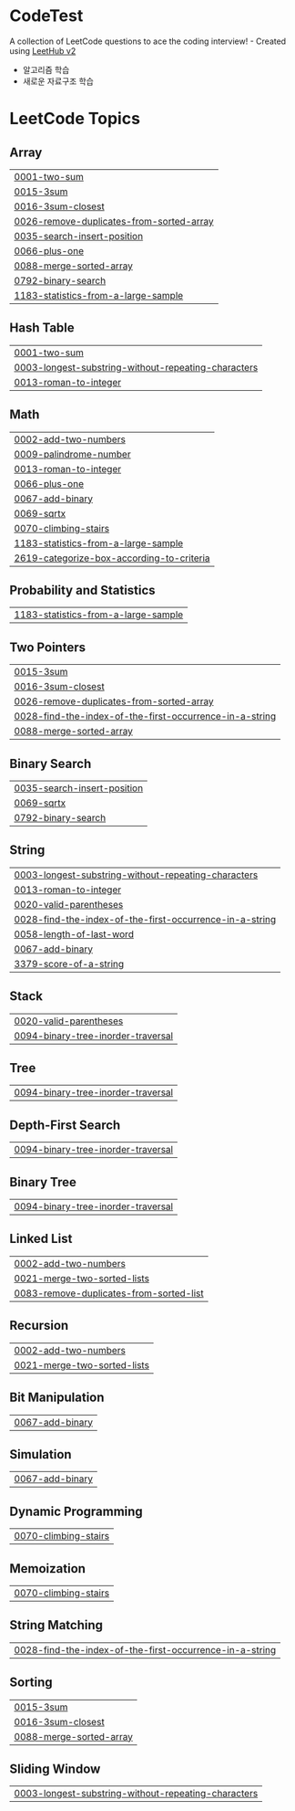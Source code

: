 # CodeTest
A collection of LeetCode questions to ace the coding interview! - Created using [LeetHub v2](https://github.com/arunbhardwaj/LeetHub-2.0)

- 알고리즘 학습
- 새로운 자료구조 학습

<!---LeetCode Topics Start-->
# LeetCode Topics
## Array
|  |
| ------- |
| [0001-two-sum](https://github.com/jin9551/CodeTest/tree/master/0001-two-sum) |
| [0015-3sum](https://github.com/jin9551/CodeTest/tree/master/0015-3sum) |
| [0016-3sum-closest](https://github.com/jin9551/CodeTest/tree/master/0016-3sum-closest) |
| [0026-remove-duplicates-from-sorted-array](https://github.com/jin9551/CodeTest/tree/master/0026-remove-duplicates-from-sorted-array) |
| [0035-search-insert-position](https://github.com/jin9551/CodeTest/tree/master/0035-search-insert-position) |
| [0066-plus-one](https://github.com/jin9551/CodeTest/tree/master/0066-plus-one) |
| [0088-merge-sorted-array](https://github.com/jin9551/CodeTest/tree/master/0088-merge-sorted-array) |
| [0792-binary-search](https://github.com/jin9551/CodeTest/tree/master/0792-binary-search) |
| [1183-statistics-from-a-large-sample](https://github.com/jin9551/CodeTest/tree/master/1183-statistics-from-a-large-sample) |
## Hash Table
|  |
| ------- |
| [0001-two-sum](https://github.com/jin9551/CodeTest/tree/master/0001-two-sum) |
| [0003-longest-substring-without-repeating-characters](https://github.com/jin9551/CodeTest/tree/master/0003-longest-substring-without-repeating-characters) |
| [0013-roman-to-integer](https://github.com/jin9551/CodeTest/tree/master/0013-roman-to-integer) |
## Math
|  |
| ------- |
| [0002-add-two-numbers](https://github.com/jin9551/CodeTest/tree/master/0002-add-two-numbers) |
| [0009-palindrome-number](https://github.com/jin9551/CodeTest/tree/master/0009-palindrome-number) |
| [0013-roman-to-integer](https://github.com/jin9551/CodeTest/tree/master/0013-roman-to-integer) |
| [0066-plus-one](https://github.com/jin9551/CodeTest/tree/master/0066-plus-one) |
| [0067-add-binary](https://github.com/jin9551/CodeTest/tree/master/0067-add-binary) |
| [0069-sqrtx](https://github.com/jin9551/CodeTest/tree/master/0069-sqrtx) |
| [0070-climbing-stairs](https://github.com/jin9551/CodeTest/tree/master/0070-climbing-stairs) |
| [1183-statistics-from-a-large-sample](https://github.com/jin9551/CodeTest/tree/master/1183-statistics-from-a-large-sample) |
| [2619-categorize-box-according-to-criteria](https://github.com/jin9551/CodeTest/tree/master/2619-categorize-box-according-to-criteria) |
## Probability and Statistics
|  |
| ------- |
| [1183-statistics-from-a-large-sample](https://github.com/jin9551/CodeTest/tree/master/1183-statistics-from-a-large-sample) |
## Two Pointers
|  |
| ------- |
| [0015-3sum](https://github.com/jin9551/CodeTest/tree/master/0015-3sum) |
| [0016-3sum-closest](https://github.com/jin9551/CodeTest/tree/master/0016-3sum-closest) |
| [0026-remove-duplicates-from-sorted-array](https://github.com/jin9551/CodeTest/tree/master/0026-remove-duplicates-from-sorted-array) |
| [0028-find-the-index-of-the-first-occurrence-in-a-string](https://github.com/jin9551/CodeTest/tree/master/0028-find-the-index-of-the-first-occurrence-in-a-string) |
| [0088-merge-sorted-array](https://github.com/jin9551/CodeTest/tree/master/0088-merge-sorted-array) |
## Binary Search
|  |
| ------- |
| [0035-search-insert-position](https://github.com/jin9551/CodeTest/tree/master/0035-search-insert-position) |
| [0069-sqrtx](https://github.com/jin9551/CodeTest/tree/master/0069-sqrtx) |
| [0792-binary-search](https://github.com/jin9551/CodeTest/tree/master/0792-binary-search) |
## String
|  |
| ------- |
| [0003-longest-substring-without-repeating-characters](https://github.com/jin9551/CodeTest/tree/master/0003-longest-substring-without-repeating-characters) |
| [0013-roman-to-integer](https://github.com/jin9551/CodeTest/tree/master/0013-roman-to-integer) |
| [0020-valid-parentheses](https://github.com/jin9551/CodeTest/tree/master/0020-valid-parentheses) |
| [0028-find-the-index-of-the-first-occurrence-in-a-string](https://github.com/jin9551/CodeTest/tree/master/0028-find-the-index-of-the-first-occurrence-in-a-string) |
| [0058-length-of-last-word](https://github.com/jin9551/CodeTest/tree/master/0058-length-of-last-word) |
| [0067-add-binary](https://github.com/jin9551/CodeTest/tree/master/0067-add-binary) |
| [3379-score-of-a-string](https://github.com/jin9551/CodeTest/tree/master/3379-score-of-a-string) |
## Stack
|  |
| ------- |
| [0020-valid-parentheses](https://github.com/jin9551/CodeTest/tree/master/0020-valid-parentheses) |
| [0094-binary-tree-inorder-traversal](https://github.com/jin9551/CodeTest/tree/master/0094-binary-tree-inorder-traversal) |
## Tree
|  |
| ------- |
| [0094-binary-tree-inorder-traversal](https://github.com/jin9551/CodeTest/tree/master/0094-binary-tree-inorder-traversal) |
## Depth-First Search
|  |
| ------- |
| [0094-binary-tree-inorder-traversal](https://github.com/jin9551/CodeTest/tree/master/0094-binary-tree-inorder-traversal) |
## Binary Tree
|  |
| ------- |
| [0094-binary-tree-inorder-traversal](https://github.com/jin9551/CodeTest/tree/master/0094-binary-tree-inorder-traversal) |
## Linked List
|  |
| ------- |
| [0002-add-two-numbers](https://github.com/jin9551/CodeTest/tree/master/0002-add-two-numbers) |
| [0021-merge-two-sorted-lists](https://github.com/jin9551/CodeTest/tree/master/0021-merge-two-sorted-lists) |
| [0083-remove-duplicates-from-sorted-list](https://github.com/jin9551/CodeTest/tree/master/0083-remove-duplicates-from-sorted-list) |
## Recursion
|  |
| ------- |
| [0002-add-two-numbers](https://github.com/jin9551/CodeTest/tree/master/0002-add-two-numbers) |
| [0021-merge-two-sorted-lists](https://github.com/jin9551/CodeTest/tree/master/0021-merge-two-sorted-lists) |
## Bit Manipulation
|  |
| ------- |
| [0067-add-binary](https://github.com/jin9551/CodeTest/tree/master/0067-add-binary) |
## Simulation
|  |
| ------- |
| [0067-add-binary](https://github.com/jin9551/CodeTest/tree/master/0067-add-binary) |
## Dynamic Programming
|  |
| ------- |
| [0070-climbing-stairs](https://github.com/jin9551/CodeTest/tree/master/0070-climbing-stairs) |
## Memoization
|  |
| ------- |
| [0070-climbing-stairs](https://github.com/jin9551/CodeTest/tree/master/0070-climbing-stairs) |
## String Matching
|  |
| ------- |
| [0028-find-the-index-of-the-first-occurrence-in-a-string](https://github.com/jin9551/CodeTest/tree/master/0028-find-the-index-of-the-first-occurrence-in-a-string) |
## Sorting
|  |
| ------- |
| [0015-3sum](https://github.com/jin9551/CodeTest/tree/master/0015-3sum) |
| [0016-3sum-closest](https://github.com/jin9551/CodeTest/tree/master/0016-3sum-closest) |
| [0088-merge-sorted-array](https://github.com/jin9551/CodeTest/tree/master/0088-merge-sorted-array) |
## Sliding Window
|  |
| ------- |
| [0003-longest-substring-without-repeating-characters](https://github.com/jin9551/CodeTest/tree/master/0003-longest-substring-without-repeating-characters) |
<!---LeetCode Topics End-->
